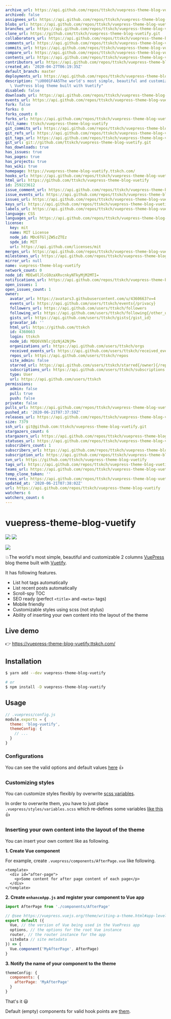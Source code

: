 ```yaml
---
archive_url: https://api.github.com/repos/ttskch/vuepress-theme-blog-vuetify/{archive_format}{/ref}
archived: false
assignees_url: https://api.github.com/repos/ttskch/vuepress-theme-blog-vuetify/assignees{/user}
blobs_url: https://api.github.com/repos/ttskch/vuepress-theme-blog-vuetify/git/blobs{/sha}
branches_url: https://api.github.com/repos/ttskch/vuepress-theme-blog-vuetify/branches{/branch}
clone_url: https://github.com/ttskch/vuepress-theme-blog-vuetify.git
collaborators_url: https://api.github.com/repos/ttskch/vuepress-theme-blog-vuetify/collaborators{/collaborator}
comments_url: https://api.github.com/repos/ttskch/vuepress-theme-blog-vuetify/comments{/number}
commits_url: https://api.github.com/repos/ttskch/vuepress-theme-blog-vuetify/commits{/sha}
compare_url: https://api.github.com/repos/ttskch/vuepress-theme-blog-vuetify/compare/{base}...{head}
contents_url: https://api.github.com/repos/ttskch/vuepress-theme-blog-vuetify/contents/{+path}
contributors_url: https://api.github.com/repos/ttskch/vuepress-theme-blog-vuetify/contributors
created_at: '2020-04-27T06:19:35Z'
default_branch: master
deployments_url: https://api.github.com/repos/ttskch/vuepress-theme-blog-vuetify/deployments
description: "\U0001F4A5The world's most simple, beautiful and customizable 2 columns\
  \ VuePress blog theme built with Vuetify"
disabled: false
downloads_url: https://api.github.com/repos/ttskch/vuepress-theme-blog-vuetify/downloads
events_url: https://api.github.com/repos/ttskch/vuepress-theme-blog-vuetify/events
fork: false
forks: 0
forks_count: 0
forks_url: https://api.github.com/repos/ttskch/vuepress-theme-blog-vuetify/forks
full_name: ttskch/vuepress-theme-blog-vuetify
git_commits_url: https://api.github.com/repos/ttskch/vuepress-theme-blog-vuetify/git/commits{/sha}
git_refs_url: https://api.github.com/repos/ttskch/vuepress-theme-blog-vuetify/git/refs{/sha}
git_tags_url: https://api.github.com/repos/ttskch/vuepress-theme-blog-vuetify/git/tags{/sha}
git_url: git://github.com/ttskch/vuepress-theme-blog-vuetify.git
has_downloads: true
has_issues: true
has_pages: true
has_projects: true
has_wiki: true
homepage: https://vuepress-theme-blog-vuetify.ttskch.com/
hooks_url: https://api.github.com/repos/ttskch/vuepress-theme-blog-vuetify/hooks
html_url: https://github.com/ttskch/vuepress-theme-blog-vuetify
id: 259223612
issue_comment_url: https://api.github.com/repos/ttskch/vuepress-theme-blog-vuetify/issues/comments{/number}
issue_events_url: https://api.github.com/repos/ttskch/vuepress-theme-blog-vuetify/issues/events{/number}
issues_url: https://api.github.com/repos/ttskch/vuepress-theme-blog-vuetify/issues{/number}
keys_url: https://api.github.com/repos/ttskch/vuepress-theme-blog-vuetify/keys{/key_id}
labels_url: https://api.github.com/repos/ttskch/vuepress-theme-blog-vuetify/labels{/name}
language: CSS
languages_url: https://api.github.com/repos/ttskch/vuepress-theme-blog-vuetify/languages
license:
  key: mit
  name: MIT License
  node_id: MDc6TGljZW5zZTEz
  spdx_id: MIT
  url: https://api.github.com/licenses/mit
merges_url: https://api.github.com/repos/ttskch/vuepress-theme-blog-vuetify/merges
milestones_url: https://api.github.com/repos/ttskch/vuepress-theme-blog-vuetify/milestones{/number}
mirror_url: null
name: vuepress-theme-blog-vuetify
network_count: 0
node_id: MDEwOlJlcG9zaXRvcnkyNTkyMjM2MTI=
notifications_url: https://api.github.com/repos/ttskch/vuepress-theme-blog-vuetify/notifications{?since,all,participating}
open_issues: 1
open_issues_count: 1
owner:
  avatar_url: https://avatars3.githubusercontent.com/u/4360663?v=4
  events_url: https://api.github.com/users/ttskch/events{/privacy}
  followers_url: https://api.github.com/users/ttskch/followers
  following_url: https://api.github.com/users/ttskch/following{/other_user}
  gists_url: https://api.github.com/users/ttskch/gists{/gist_id}
  gravatar_id: ''
  html_url: https://github.com/ttskch
  id: 4360663
  login: ttskch
  node_id: MDQ6VXNlcjQzNjA2NjM=
  organizations_url: https://api.github.com/users/ttskch/orgs
  received_events_url: https://api.github.com/users/ttskch/received_events
  repos_url: https://api.github.com/users/ttskch/repos
  site_admin: false
  starred_url: https://api.github.com/users/ttskch/starred{/owner}{/repo}
  subscriptions_url: https://api.github.com/users/ttskch/subscriptions
  type: User
  url: https://api.github.com/users/ttskch
permissions:
  admin: false
  pull: true
  push: false
private: false
pulls_url: https://api.github.com/repos/ttskch/vuepress-theme-blog-vuetify/pulls{/number}
pushed_at: '2020-06-21T07:37:59Z'
releases_url: https://api.github.com/repos/ttskch/vuepress-theme-blog-vuetify/releases{/id}
size: 7379
ssh_url: git@github.com:ttskch/vuepress-theme-blog-vuetify.git
stargazers_count: 6
stargazers_url: https://api.github.com/repos/ttskch/vuepress-theme-blog-vuetify/stargazers
statuses_url: https://api.github.com/repos/ttskch/vuepress-theme-blog-vuetify/statuses/{sha}
subscribers_count: 1
subscribers_url: https://api.github.com/repos/ttskch/vuepress-theme-blog-vuetify/subscribers
subscription_url: https://api.github.com/repos/ttskch/vuepress-theme-blog-vuetify/subscription
svn_url: https://github.com/ttskch/vuepress-theme-blog-vuetify
tags_url: https://api.github.com/repos/ttskch/vuepress-theme-blog-vuetify/tags
teams_url: https://api.github.com/repos/ttskch/vuepress-theme-blog-vuetify/teams
temp_clone_token: ''
trees_url: https://api.github.com/repos/ttskch/vuepress-theme-blog-vuetify/git/trees{/sha}
updated_at: '2020-06-21T07:38:02Z'
url: https://api.github.com/repos/ttskch/vuepress-theme-blog-vuetify
watchers: 6
watchers_count: 6
---
```


# vuepress-theme-blog-vuetify

[![](https://img.shields.io/npm/v/vuepress-theme-blog-vuetify?style=flat-square)](https://www.npmjs.com/package/vuepress-theme-blog-vuetify)
[![](https://img.shields.io/npm/dm/vuepress-theme-blog-vuetify?style=flat-square)](https://www.npmjs.com/package/vuepress-theme-blog-vuetify)

![](https://user-images.githubusercontent.com/4360663/80946098-43781280-8e28-11ea-8e50-667344f9f959.png)

💥The world's most simple, beautiful and customizable 2 columns [VuePress](https://vuepress.vuejs.org/) blog theme built with [Vuetify](https://vuetifyjs.com).

It has following features.

* List hot tags automatically
* List recent posts automatically
* Scroll-spy TOC
* SEO ready (perfect `<title>` and `<meta>` tags)
* Mobile friendly
* Customizable styles using scss (not stylus)
* Ability of inserting your own content into the layout of the theme

## Live demo

👉 <https://vuepress-theme-blog-vuetify.ttskch.com/>

## Installation

```bash
$ yarn add --dev vuepress-theme-blog-vuetify

# or
$ npm install -D vuepress-theme-blog-vuetify
```

## Usage

```js
// .vuepress/config.js
module.exports = {
  theme: 'blog-vuetify',
  themeConfig: {
    // ...
  }
}
```

### Configurations

You can see the valid options and default values [here](https://github.com/ttskch/vuepress-theme-blog-vuetify/blob/master/index.js#L14) 👍

### Customizing styles

You can customize styles flexibly by overwrite [scss variables](https://github.com/ttskch/vuepress-theme-blog-vuetify/blob/master/styles/_variables.scss).

In order to overwrite them, you have to just place `.vuepress/styles/variables.scss` which re-defines some variables [like this](https://github.com/ttskch/vuepress-theme-blog-vuetify/blob/master/example/blog/.vuepress/styles/variables.scss) 👍 

### Inserting your own content into the layout of the theme

You can insert your own content like as following.

**1. Create Vue component**

For example, create `.vuepress/components/AfterPage.vue` like following.

```vue
<template>
  <div id="after-page">
    <p>Some content for after page content of each page</p>
  </div>
</template>
```

**2. Create `enhanceApp.js` and register your component to Vue app**

```js
import AfterPage from './components/AfterPage'

// @see https://vuepress.vuejs.org/theme/writing-a-theme.html#app-level-enhancements
export default ({
  Vue, // the version of Vue being used in the VuePress app
  options, // the options for the root Vue instance
  router, // the router instance for the app
  siteData // site metadata
}) => {
  Vue.component('MyAfterPage', AfterPage)
}
```

**3. Notify the name of your component to the theme**

```js
themeConfig: {
  components: {
    afterPage: 'MyAfterPage'
  }
}
```

That's it 😃

Default (empty) components for valid hook points are [them](https://github.com/ttskch/vuepress-theme-blog-vuetify/tree/master/components/extensions).
